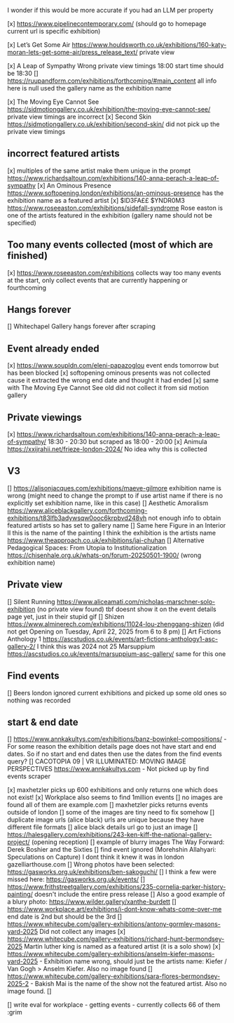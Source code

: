 I wonder if this would be more accurate if you had an LLM per property

[x] https://www.pipelinecontemporary.com/ (should go to homepage current url is specific exhibition)

[x] Let’s Get Some Air https://www.houldsworth.co.uk/exhibitions/160-katy-moran-lets-get-some-air/press_release_text/ private view

[x] A Leap of Sympathy Wrong private view timings 18:00 start time should be 18:30
[] https://ruupandform.com/exhibitions/forthcoming/#main_content all info here is null used the gallery name as the exhibition name

[x] The Moving Eye Cannot See https://sidmotiongallery.co.uk/exhibition/the-moving-eye-cannot-see/ private view timings are incorrect
[x] Second Skin https://sidmotiongallery.co.uk/exhibition/second-skin/ did not pick up the private view timings

## incorrect featured artists

[x] multiples of the same artist make them unique in the prompt https://www.richardsaltoun.com/exhibitions/140-anna-perach-a-leap-of-sympathy
[x] An Ominous Presence https://www.softopening.london/exhibitions/an-ominous-presence has the exhibition name as a featured artist
[x] $ID3FA££ $YNDR0M3 https://www.roseeaston.com/exhibitions/sidefall-syndrome Rose easton is one of the artists featured in the exhibition (gallery name should not be specified)

## Too many events collected (most of which are finished)

[x] https://www.roseeaston.com/exhibitions collects way too many events at the start, only collect events that are currently happening or fourthcoming

## Hangs forever

[] Whitechapel Gallery hangs forever after scraping

## Event already ended

[x] https://www.soupldn.com/eleni-papazoglou event ends tomorrow but has been blocked
[x] softopening ominous presents was not collected cause it extracted the wrong end date and thought it had ended
[x] same with The Moving Eye Cannot See old did not collect it from sid motion gallery

## Private viewings

[x] https://www.richardsaltoun.com/exhibitions/140-anna-perach-a-leap-of-sympathy/ 18:30 - 20:30 but scraped as 18:00 - 20:00
[x] Animula https://xxijrahii.net/frieze-london-2024/ No idea why this is collected

## V3

[] https://alisonjacques.com/exhibitions/maeve-gilmore exhibition name is wrong (might need to change the prompt to if use artist name if there is no explicitly set exhibition name, like in this case)
[] Aesthetic Amoralism https://www.aliceblackgallery.com/forthcoming-exhibitions/t83lfb3adywsqw0ooc6krpbvd248vh not enough info to obtain featured artists so has set to gallery name
[] Same here Figure in an Interior II this is the name of the painting I think the exhibition is the artists name https://www.theapproach.co.uk/exhibitions/jai-chuhan
[] Alternative Pedagogical Spaces: From Utopia to Institutionalization https://chisenhale.org.uk/whats-on/forum-20250501-1900/ (wrong exhibition name)

## Private view

[] Silent Running https://www.aliceamati.com/nicholas-marschner-solo-exhibition (no private view found)
tbf doesnt show it on the event details page yet, just in their stupid gif
[] Shizen https://www.alminerech.com/exhibitions/11024-lou-zhenggang-shizen (did not get Opening on Tuesday, April 22, 2025 from 6 to 8 pm)
[] Art Fictions Anthology 1 https://ascstudios.co.uk/events/art-fictions-anthology1-asc-gallery-2/ I think this was 2024 not 25 Marsuppium https://ascstudios.co.uk/events/marsuppium-asc-gallery/ same for this one

## Find events

[] Beers london ignored current exhibitions and picked up some old ones so nothing was recorded

## start & end date

[] https://www.annkakultys.com/exhibitions/banz-bowinkel-compositions/ - For some reason the exhibition details page does not have start and end dates. So if no start and end dates then use the dates from the find events query?
[] CACOTOPIA 09 | VR ILLUMINATED: MOVING IMAGE PERSPECTIVES https://www.annkakultys.com - Not picked up by find events scraper

[x] maxhetzler picks up 600 exhibitions and only returns one which does not exist!
[x] Workplace also seems to find 1million events
[] no images are found all of them are example.com
[] maxhetzler picks returns events outside of london
[] some of the images are tiny need to fix somehow
[] duplicate image urls (alice black) urls are unique because they have different file formats
[] alice black details url go to just an image
[] https://halesgallery.com/exhibitions/243-ken-kiff-the-national-gallery-project/ (opening reception)
[] example of blurry images The Way Forward: Derek Boshier and the Sixties
[] find event ignored (Morehshin Allahyari: Speculations on Capture) I dont think it knew it was in london gazelliarthouse.com
[] Wrong photos have been selected: https://gasworks.org.uk/exhibitions/ben-sakoguchi/
[] I think a few were missed here: https://gasworks.org.uk/events/
[] https://www.frithstreetgallery.com/exhibitions/235-cornelia-parker-history-painting/ doesn't include the entire press release
[] Also a good example of a blury photo: https://www.wilder.gallery/xanthe-burdett
[] https://www.workplace.art/exhibitions/i-dont-know-whats-come-over-me end date is 2nd but should be the 3rd
[] https://www.whitecube.com/gallery-exhibitions/antony-gormley-masons-yard-2025 Did not collect any images
[x] https://www.whitecube.com/gallery-exhibitions/richard-hunt-bermondsey-2025 Martin luther king is named as a featured artist (it is a solo show)
[x] https://www.whitecube.com/gallery-exhibitions/anselm-kiefer-masons-yard-2025 - Exhibition name wrong, should just be the artists name: Kiefer / Van Gogh > Anselm Kiefer. Also no image found
[] https://www.whitecube.com/gallery-exhibitions/sara-flores-bermondsey-2025-2 - Bakish Mai is the name of the show not the featured artist. Also no image found.
[]

[] write eval for workplace - getting events - currently collects 66 of them :grim
